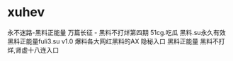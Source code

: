 # xuhev
永不迷路-黑料正能量 万篇长征 - 黑料不打烊第四期 51cg.吃瓜 黑料.su永久有效 黑料正能量fuli3.su v1.0 爆料各大网红黑料的AX 隐秘入口 黑料正能量 黑料不打烊,肾虚十八连入口 
